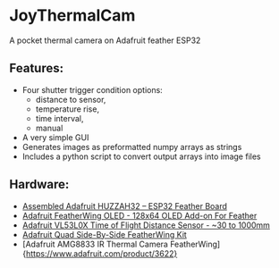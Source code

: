 # JoyThermalCam
A pocket thermal camera on Adafruit feather ESP32

## Features:
- Four shutter trigger condition options: 
  - distance to sensor, 
  - temperature rise, 
  - time interval, 
  - manual
- A very simple GUI
- Generates images as preformatted numpy arrays as strings
- Includes a python script to convert output arrays into image files

## Hardware:
- [Assembled Adafruit HUZZAH32 – ESP32 Feather Board](https://www.adafruit.com/product/3619)
- [Adafruit FeatherWing OLED - 128x64 OLED Add-on For Feather](https://www.adafruit.com/product/4650)
- [Adafruit VL53L0X Time of Flight Distance Sensor - ~30 to 1000mm](https://www.adafruit.com/product/3317)
- [Adafruit Quad Side-By-Side FeatherWing Kit](https://www.adafruit.com/product/4254)
- [Adafruit AMG8833 IR Thermal Camera FeatherWing]{https://www.adafruit.com/product/3622}

